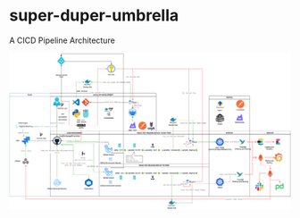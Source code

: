 # super-duper-umbrella
A CICD Pipeline Architecture

![image](CICD_Pipeline_Architecture.drawio.png)
